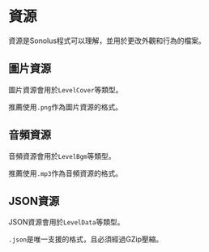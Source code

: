 # 資源

資源是Sonolus程式可以理解，並用於更改外觀和行為的檔案。

## 圖片資源

圖片資源會用於`LevelCover`等類型。

推薦使用`.png`作為圖片資源的格式。

## 音頻資源

音頻資源會用於`LevelBgm`等類型。

推薦使用`.mp3`作為音頻資源的格式。

## JSON資源

JSON資源會用於`LevelData`等類型。

`.json`是唯一支援的格式，且必須經過GZip壓縮。
